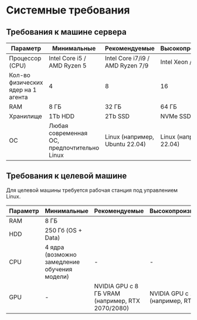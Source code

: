 # Системные требования


## Требования к машине сервера 


| Параметр         | Минимальные                    | Рекомендуемые                      | Высокопроизводительные  |
| ---------------- | ------------------------------ | ---------------------------------- | ----------------------- |
| Процессор (CPU)  | Intel Core i5 / AMD Ryzen 5    | Intel Core i7/i9 / AMD Ryzen 7/9   | Intel Xeon / AMD EPYC   |
| Кол-во физических ядер на 1 агента | 4            | 8                                  | 16                      |
| RAM               | 8 ГБ                          | 32 ГБ                              | 64 ГБ                   |
| Хранилище         | 1Tb HDD                       | 2Tb SSD                            | NVMe SSD или RAID       |
| ОС   | Любая современная ОС, предпочтительно Linux  | Linux (например, Ubuntu 22.04)   | Linux (например, Ubuntu 22.04) |





## Требования к целевой машине

Для целевой машины требуется рабочая станция под управлением Linux.

| Параметр   | Минимальные        |  Рекомендуемые                     | Высокопроизводительные  |
| ---------- | ------------------ | ---------------------------------- | ----------------------- |
| RAM        | 8 ГБ               |                                    |                         | 
| HDD        | 250 Гб (OS + Data) |                                    |                         | 
| CPU        | 4 ядра (возможно замедление обучения модели) | -        | -                       | 
| GPU        | -    | NVIDIA GPU с 8 ГБ VRAM (например, RTX 2070/2080) | NVIDIA GPU с 10 ГБ VRAM (например, RTX 3080) | 
